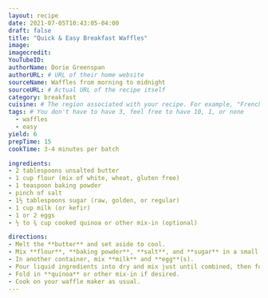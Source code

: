 ```yaml
---
layout: recipe
date: 2021-07-05T10:43:05-04:00
draft: false
title: "Quick & Easy Breakfast Waffles" 
image: 
imagecredit: 
YouTubeID:
authorName: Dorie Greenspan
authorURL: # URL of their home website
sourceName: Waffles from morning to midnight
sourceURL: # Actual URL of the recipe itself
category: breakfast
cuisine: # The region associated with your recipe. For example, "French", Mediterranean", or "American".
tags: # You don't have to have 3, feel free to have 10, 1, or none
  - waffles
  - easy
yield: 6
prepTime: 15
cookTime: 3-4 minutes per batch

ingredients:
- 2 tablespoons unsalted butter
- 1 cup flour (mix of white, wheat, gluten free)
- 1 teaspoon baking powder
- pinch of salt
- 1½ tablespoons sugar (raw, golden, or regular)
- 1 cup milk (or kefir)
- 1 or 2 eggs
- ½ to ¾ cup cooked quinoa or other mix-in (optional)

directions:
- Melt the **butter** and set aside to cool.
- Mix **flour**, **baking powder**, **salt**, and **sugar** in a small batter bowl.
- In another container, mix **milk** and **egg**(s).
- Pour liquid ingredients into dry and mix just until combined, then fold in the melted butter.
- Fold in **quinoa** or other mix-in if desired.
- Cook on your waffle maker as usual.
---
```

